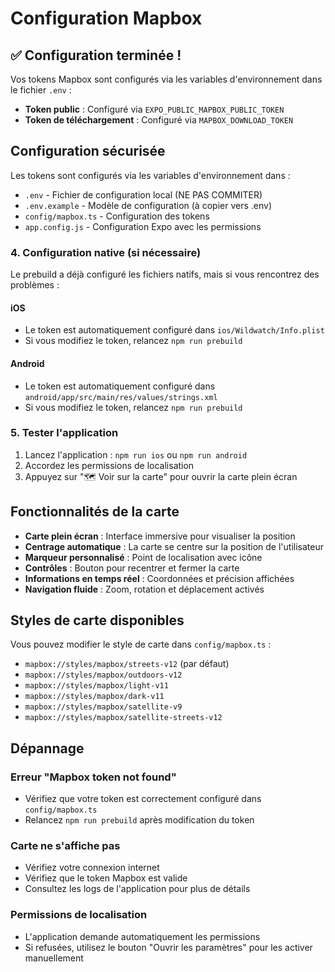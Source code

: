 # Configuration Mapbox

## ✅ Configuration terminée !

Vos tokens Mapbox sont configurés via les variables d'environnement dans le fichier `.env` :

- **Token public** : Configuré via `EXPO_PUBLIC_MAPBOX_PUBLIC_TOKEN`
- **Token de téléchargement** : Configuré via `MAPBOX_DOWNLOAD_TOKEN`

## Configuration sécurisée

Les tokens sont configurés via les variables d'environnement dans :
- `.env` - Fichier de configuration local (NE PAS COMMITER)
- `.env.example` - Modèle de configuration (à copier vers .env)
- `config/mapbox.ts` - Configuration des tokens
- `app.config.js` - Configuration Expo avec les permissions

### 4. Configuration native (si nécessaire)
Le prebuild a déjà configuré les fichiers natifs, mais si vous rencontrez des problèmes :

#### iOS
- Le token est automatiquement configuré dans `ios/Wildwatch/Info.plist`
- Si vous modifiez le token, relancez `npm run prebuild`

#### Android
- Le token est automatiquement configuré dans `android/app/src/main/res/values/strings.xml`
- Si vous modifiez le token, relancez `npm run prebuild`

### 5. Tester l'application
1. Lancez l'application : `npm run ios` ou `npm run android`
2. Accordez les permissions de localisation
3. Appuyez sur "🗺️ Voir sur la carte" pour ouvrir la carte plein écran

## Fonctionnalités de la carte

- **Carte plein écran** : Interface immersive pour visualiser la position
- **Centrage automatique** : La carte se centre sur la position de l'utilisateur
- **Marqueur personnalisé** : Point de localisation avec icône
- **Contrôles** : Bouton pour recentrer et fermer la carte
- **Informations en temps réel** : Coordonnées et précision affichées
- **Navigation fluide** : Zoom, rotation et déplacement activés

## Styles de carte disponibles

Vous pouvez modifier le style de carte dans `config/mapbox.ts` :

- `mapbox://styles/mapbox/streets-v12` (par défaut)
- `mapbox://styles/mapbox/outdoors-v12`
- `mapbox://styles/mapbox/light-v11`
- `mapbox://styles/mapbox/dark-v11`
- `mapbox://styles/mapbox/satellite-v9`
- `mapbox://styles/mapbox/satellite-streets-v12`

## Dépannage

### Erreur "Mapbox token not found"
- Vérifiez que votre token est correctement configuré dans `config/mapbox.ts`
- Relancez `npm run prebuild` après modification du token

### Carte ne s'affiche pas
- Vérifiez votre connexion internet
- Vérifiez que le token Mapbox est valide
- Consultez les logs de l'application pour plus de détails

### Permissions de localisation
- L'application demande automatiquement les permissions
- Si refusées, utilisez le bouton "Ouvrir les paramètres" pour les activer manuellement
